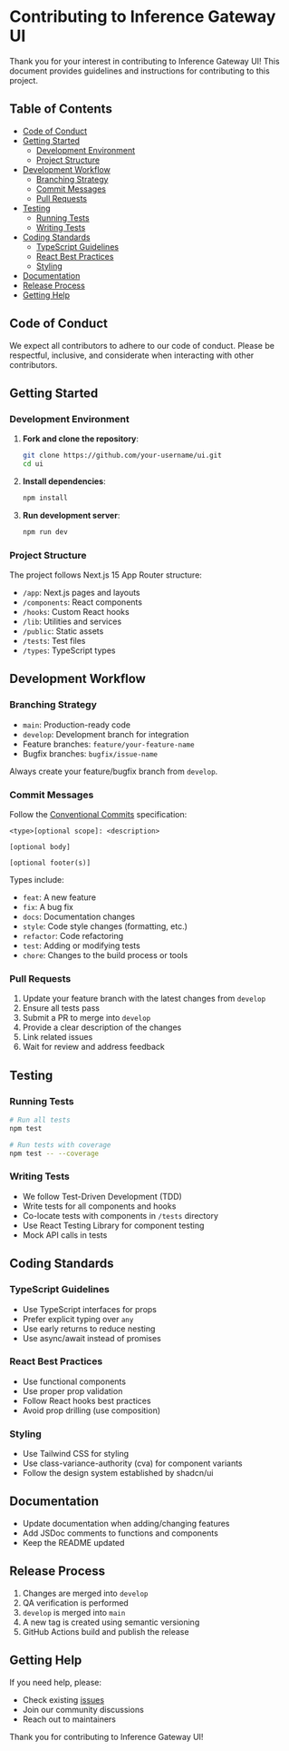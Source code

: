 # Contributing to Inference Gateway UI

Thank you for your interest in contributing to Inference Gateway UI! This document provides guidelines and instructions for contributing to this project.

## Table of Contents

- [Code of Conduct](#code-of-conduct)
- [Getting Started](#getting-started)
  - [Development Environment](#development-environment)
  - [Project Structure](#project-structure)
- [Development Workflow](#development-workflow)
  - [Branching Strategy](#branching-strategy)
  - [Commit Messages](#commit-messages)
  - [Pull Requests](#pull-requests)
- [Testing](#testing)
  - [Running Tests](#running-tests)
  - [Writing Tests](#writing-tests)
- [Coding Standards](#coding-standards)
  - [TypeScript Guidelines](#typescript-guidelines)
  - [React Best Practices](#react-best-practices)
  - [Styling](#styling)
- [Documentation](#documentation)
- [Release Process](#release-process)
- [Getting Help](#getting-help)

## Code of Conduct

We expect all contributors to adhere to our code of conduct. Please be respectful, inclusive, and considerate when interacting with other contributors.

## Getting Started

### Development Environment

1. **Fork and clone the repository**:

   ```bash
   git clone https://github.com/your-username/ui.git
   cd ui
   ```

2. **Install dependencies**:

   ```bash
   npm install
   ```

3. **Run development server**:
   ```bash
   npm run dev
   ```

### Project Structure

The project follows Next.js 15 App Router structure:

- `/app`: Next.js pages and layouts
- `/components`: React components
- `/hooks`: Custom React hooks
- `/lib`: Utilities and services
- `/public`: Static assets
- `/tests`: Test files
- `/types`: TypeScript types

## Development Workflow

### Branching Strategy

- `main`: Production-ready code
- `develop`: Development branch for integration
- Feature branches: `feature/your-feature-name`
- Bugfix branches: `bugfix/issue-name`

Always create your feature/bugfix branch from `develop`.

### Commit Messages

Follow the [Conventional Commits](https://www.conventionalcommits.org/) specification:

```
<type>[optional scope]: <description>

[optional body]

[optional footer(s)]
```

Types include:

- `feat`: A new feature
- `fix`: A bug fix
- `docs`: Documentation changes
- `style`: Code style changes (formatting, etc.)
- `refactor`: Code refactoring
- `test`: Adding or modifying tests
- `chore`: Changes to the build process or tools

### Pull Requests

1. Update your feature branch with the latest changes from `develop`
2. Ensure all tests pass
3. Submit a PR to merge into `develop`
4. Provide a clear description of the changes
5. Link related issues
6. Wait for review and address feedback

## Testing

### Running Tests

```bash
# Run all tests
npm test

# Run tests with coverage
npm test -- --coverage
```

### Writing Tests

- We follow Test-Driven Development (TDD)
- Write tests for all components and hooks
- Co-locate tests with components in `/tests` directory
- Use React Testing Library for component testing
- Mock API calls in tests

## Coding Standards

### TypeScript Guidelines

- Use TypeScript interfaces for props
- Prefer explicit typing over `any`
- Use early returns to reduce nesting
- Use async/await instead of promises

### React Best Practices

- Use functional components
- Use proper prop validation
- Follow React hooks best practices
- Avoid prop drilling (use composition)

### Styling

- Use Tailwind CSS for styling
- Use class-variance-authority (cva) for component variants
- Follow the design system established by shadcn/ui

## Documentation

- Update documentation when adding/changing features
- Add JSDoc comments to functions and components
- Keep the README updated

## Release Process

1. Changes are merged into `develop`
2. QA verification is performed
3. `develop` is merged into `main`
4. A new tag is created using semantic versioning
5. GitHub Actions build and publish the release

## Getting Help

If you need help, please:

- Check existing [issues](https://github.com/inference-gateway/ui/issues)
- Join our community discussions
- Reach out to maintainers

Thank you for contributing to Inference Gateway UI!
